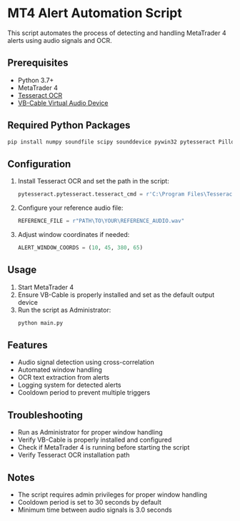 # MT4 Alert Automation Script

This script automates the process of detecting and handling MetaTrader 4 alerts using audio signals and OCR.

## Prerequisites

- Python 3.7+
- MetaTrader 4
- [Tesseract OCR](https://github.com/tesseract-ocr/tesseract)
- [VB-Cable Virtual Audio Device](https://vb-audio.com/Cable/)

## Required Python Packages

```bash
pip install numpy soundfile scipy sounddevice pywin32 pytesseract Pillow psutil
```

## Configuration

1. Install Tesseract OCR and set the path in the script:
   ```python
   pytesseract.pytesseract.tesseract_cmd = r'C:\Program Files\Tesseract-OCR\tesseract.exe'
   ```

2. Configure your reference audio file:
   ```python
   REFERENCE_FILE = r"PATH\TO\YOUR\REFERENCE_AUDIO.wav"
   ```

3. Adjust window coordinates if needed:
   ```python
   ALERT_WINDOW_COORDS = (10, 45, 380, 65)
   ```

## Usage

1. Start MetaTrader 4
2. Ensure VB-Cable is properly installed and set as the default output device
3. Run the script as Administrator:
   ```bash
   python main.py
   ```

## Features

- Audio signal detection using cross-correlation
- Automated window handling
- OCR text extraction from alerts
- Logging system for detected alerts
- Cooldown period to prevent multiple triggers

## Troubleshooting

- Run as Administrator for proper window handling
- Verify VB-Cable is properly installed and configured
- Check if MetaTrader 4 is running before starting the script
- Verify Tesseract OCR installation path

## Notes

- The script requires admin privileges for proper window handling
- Cooldown period is set to 30 seconds by default
- Minimum time between audio signals is 3.0 seconds

